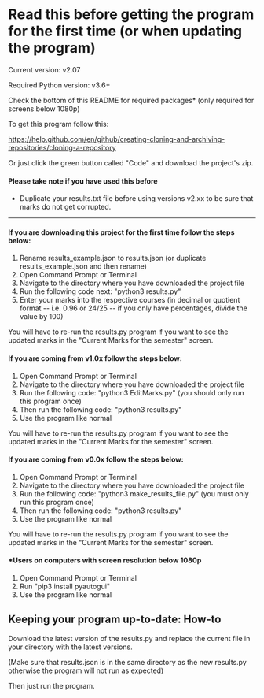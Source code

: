 # Read this before getting the program for the first time (or when updating the program)

Current version: v2.07

Required Python version: v3.6+

Check the bottom of this README for required packages* (only required for screens below 1080p)

To get this program follow this:

https://help.github.com/en/github/creating-cloning-and-archiving-repositories/cloning-a-repository

Or just click the green button called "Code" and download the project's zip.

#### Please take note if you have used this before
- Duplicate your results.txt file before using versions v2.xx to be sure that marks do not get corrupted.

---

#### If you are downloading this project for the first time follow the steps below:
1. Rename results_example.json to results.json (or duplicate results_example.json and then rename)
1. Open Command Prompt or Terminal
3. Navigate to the directory where you have downloaded the project file
4. Run the following code next: "python3 results.py"
5. Enter your marks into the respective courses (in decimal or quotient format -- i.e. 0.96 or 24/25 -- 
if you only have percentages, divide the value by 100)
   
You will have to re-run the results.py program if you want to see the updated marks in the "Current Marks for the semester" screen.

#### If you are coming from v1.0x follow the steps below:
1. Open Command Prompt or Terminal
2. Navigate to the directory where you have downloaded the project file
3. Run the following code: "python3 EditMarks.py" (you should only run this program once)
4. Then run the following code: "python3 results.py"
5. Use the program like normal

You will have to re-run the results.py program if you want to see the updated marks in the "Current Marks for the semester" screen.

#### If you are coming from v0.0x follow the steps below:
1. Open Command Prompt or Terminal
2. Navigate to the directory where you have downloaded the project file
3. Run the following code: "python3 make_results_file.py" (you must only run this program once)
4. Then run the following code: "python3 results.py"
5. Use the program like normal

You will have to re-run the results.py program if you want to see the updated marks in the "Current Marks for the semester" screen.

#### *Users on computers with screen resolution below 1080p

1. Open Command Prompt or Terminal
2. Run "pip3 install pyautogui"
3. Use the program like normal

## Keeping your program up-to-date: How-to
Download the latest version of the results.py and replace the current file in your directory with the latest 
versions.

(Make sure that results.json is in the same directory as the new results.py otherwise the program will not run as expected)

Then just run the program.